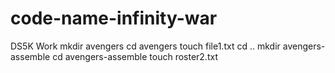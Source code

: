 # code-name-infinity-war
DS5K Work
mkdir avengers
cd avengers
touch file1.txt
cd ..
mkdir avengers-assemble
cd avengers-assemble
touch roster2.txt
